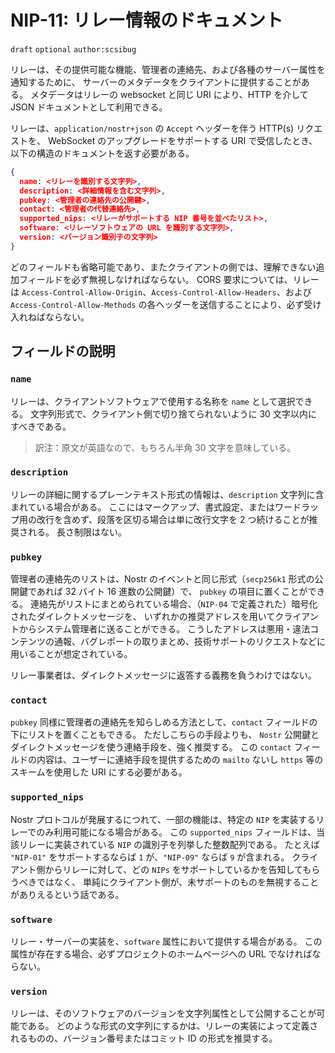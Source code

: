 # NIP-11: リレー情報のドキュメント

`draft` `optional` `author:scsibug`

リレーは、その提供可能な機能、管理者の連絡先、および各種のサーバー属性を通知するために、
サーバーのメタデータをクライアントに提供することがある。
メタデータはリレーの websocket と同じ URI により、HTTP を介して JSON ドキュメントとして利用できる。

リレーは、`application/nostr+json` の `Accept` ヘッダーを伴う HTTP(s) リクエストを、
WebSocket のアップグレードをサポートする URI で受信したとき、以下の構造のドキュメントを返す必要がある。

```json
{
  name: <リレーを識別する文字列>,
  description: <詳細情報を含む文字列>,
  pubkey: <管理者の連絡先の公開鍵>,
  contact: <管理者の代替連絡先>,
  supported_nips: <リレーがサポートする NIP 番号を並べたリスト>,
  software: <リレーソフトウェアの URL を識別する文字列>,
  version: <バージョン識別子の文字列>
}
```

どのフィールドも省略可能であり、またクライアントの側では、理解できない追加フィールドを必ず無視しなければならない。
CORS 要求については、リレーは `Access-Control-Allow-Origin`、`Access-Control-Allow-Headers`、および `Access-Control-Allow-Methods`
の各ヘッダーを送信することにより、必ず受け入れねばならない。

## フィールドの説明

### `name`

リレーは、クライアントソフトウェアで使用する名称を `name` として選択できる。
文字列形式で、クライアント側で切り捨てられないように 30 文字以内にすべきである。

> 訳注：原文が英語なので、もちろん半角 30 文字を意味している。

### `description`

リレーの詳細に関するプレーンテキスト形式の情報は、`description` 文字列に含まれている場合がある。
ここにはマークアップ、書式設定、またはワードラップ用の改行を含めず、段落を区切る場合は単に改行文字を 2 つ続けることが推奨される。
長さ制限はない。

### `pubkey`

管理者の連絡先のリストは、Nostr のイベントと同じ形式（`secp256k1` 形式の公開鍵であれば 32 バイト 16 進数の公開鍵）で、
`pubkey` の項目に置くことができる。
連絡先がリストにまとめられている場合、（`NIP-04` で定義された）暗号化されたダイレクトメッセージを、
いずれかの推奨アドレスを用いてクライアントからシステム管理者に送ることができる。
こうしたアドレスは悪用・違法コンテンツの通報、バグレポートの取りまとめ、技術サポートのリクエストなどに用いることが想定されている。

リレー事業者は、ダイレクトメッセージに返答する義務を負うわけではない。

### `contact`

`pubkey` 同様に管理者の連絡先を知らしめる方法として、`contact` フィールドの下にリストを置くこともできる。
ただしこちらの手段よりも、 `Nostr` 公開鍵とダイレクトメッセージを使う連絡手段を、強く推奨する。
この `contact` フィールドの内容は、ユーザーに連絡手段を提供するための `mailto` ないし `https` 
等のスキームを使用した URI にする必要がある。

### `supported_nips`

Nostr プロトコルが発展するにつれて、一部の機能は、特定の `NIP` を実装するリレーでのみ利用可能になる場合がある。
この `supported_nips` フィールドは、当該リレーに実装されている `NIP` の識別子を列挙した整数配列である。
たとえば `"NIP-01"` をサポートするならば `1` が、`"NIP-09"` ならば `9` が含まれる。
クライアント側からリレーに対して、どの `NIPs` をサポートしているかを告知してもらうべきではなく、
単純にクライアント側が、未サポートのものを無視することがありえるという話である。

### `software`

リレー・サーバーの実装を、`software` 属性において提供する場合がある。
この属性が存在する場合、必ずプロジェクトのホームページへの URL でなければならない。

### `version`

リレーは、そのソフトウェアのバージョンを文字列属性として公開することが可能である。
どのような形式の文字列にするかは、リレーの実装によって定義されるものの、バージョン番号またはコミット ID の形式を推奨する。
